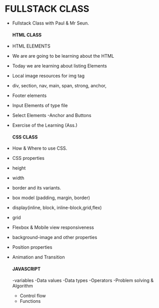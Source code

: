 # FULLSTACK CLASS
- Fullstack Class with Paul & Mr Seun.

   #### HTML CLASS
 - HTML ELEMENTS
 - We are  are going to be learning about the HTML
 - Today we are learning about listing Elements
 - Local image resources for img tag
 - div, section, nav, main, span, strong, anchor,
 - Footer elements
 - Input Elements of type file 
 - Select Elements 
 -Anchor and Buttons
 - Exercise of the Learning (Ass.)


   #### CSS CLASS
- How & Where to use CSS.
- CSS properties
- height 
- width
- border and its variants.
- box model (padding, margin, border)
- display(inline, block, inline-block,grid,flex)
- grid
- Flexbox & Mobile view responsiveness
- background-image and other properties
- Position properties
- Animation  and Transition

  #### JAVASCRIPT 
  -variables
  -Data values
  -Data types
  -Operators
  -Problem solving & Algorithm
  - Control flow
  - Functions



